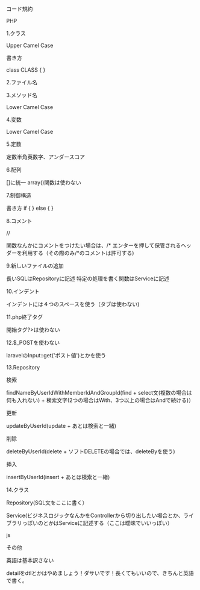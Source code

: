 コード規約

PHP

1.クラス

Upper Camel Case

書き方

class CLASS 
{
}

2.ファイル名

3.メソッド名

Lower Camel Case

4.変数

Lower Camel Case

5.定数

定数半角英数字、アンダースコア

6.配列

[]に統一
array()関数は使わない

7.制御構造

書き方
if {
} else {
}

8.コメント

//

関数なんかにコメントをつけたい場合は、/* エンターを押して保管されるヘッダーを利用する（その際のみ/*のコメントは許可する)

9.新しいファイルの追加

長いSQLはRepositoryに記述
特定の処理を書く関数はServiceに記述

10.インデント

インデントには４つのスペースを使う（タブは使わない)

11.php終了タグ

開始タグ?>は使わない

12.$_POSTを使わない

laravelのInput::get('ポスト値')とかを使う

13.Repository

検索

findNameByUserIdWithMemberIdAndGroupId(find + select文(複数の場合は何も入れない) + 検索文字(2つの場合はWith、3つ以上の場合はAndで続ける)）

更新

updateByUserId(update + あとは検索と一緒)

削除

deleteByUserId(delete + ソフトDELETEの場合では、deleteByを使う)

挿入

insertByUserId(insert + あとは検索と一緒)

14.クラス

Repository(SQL文をここに書く）

Service(ビジネスロジックなんかをControllerから切り出したい場合とか、ライブラリっぽいのとかはServiceに記述する（ここは曖昧でいいっぽい）

js

その他

英語は基本訳さない

detailをdtlとかはやめましょう！ダサいです！長くてもいいので、きちんと英語で書く。

